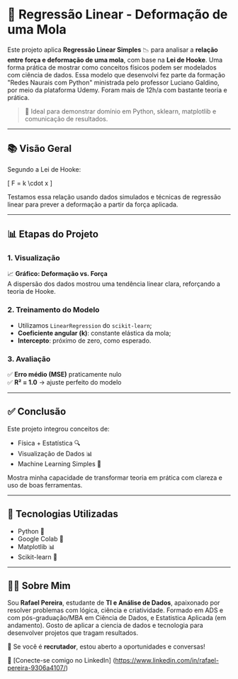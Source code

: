 # 🔩 Regressão Linear - Deformação de uma Mola

Este projeto aplica **Regressão Linear Simples** 📉 para analisar a **relação entre força e deformação de uma mola**, com base na **Lei de Hooke**. Uma forma prática de mostrar como conceitos físicos podem ser modelados com ciência de dados. Essa modelo que desenvolvi fez parte da formação "Redes Naurais com Python" ministrada pelo professor Luciano Galdino, por meio da plataforma Udemy. Foram mais de 12h/a com bastante teoria e prática.

> 💼 Ideal para demonstrar domínio em Python, sklearn, matplotlib e comunicação de resultados.

---

## 📚 Visão Geral

Segundo a Lei de Hooke:

\[
F = k \cdot x
\]

Testamos essa relação usando dados simulados e técnicas de regressão linear para prever a deformação a partir da força aplicada.

---

## 📊 Etapas do Projeto

### 1. Visualização

📈 **Gráfico: Deformação vs. Força**  
A dispersão dos dados mostrou uma tendência linear clara, reforçando a teoria de Hooke.

### 2. Treinamento do Modelo

- Utilizamos `LinearRegression` do `scikit-learn`;
- **Coeficiente angular (k)**: constante elástica da mola;
- **Intercepto**: próximo de zero, como esperado.

### 3. Avaliação

✅ **Erro médio (MSE)** praticamente nulo  
✅ **R² = 1.0** → ajuste perfeito do modelo

---

## ✅ Conclusão

Este projeto integrou conceitos de:

- Física + Estatística 🔍  
- Visualização de Dados 📊  
- Machine Learning Simples 🤖

Mostra minha capacidade de transformar teoria em prática com clareza e uso de boas ferramentas.

---

## 🚀 Tecnologias Utilizadas

- Python 🐍  
- Google Colab 📓  
- Matplotlib 📊  
- Scikit-learn 🤖  

---

## 👨‍💼 Sobre Mim

Sou **Rafael Pereira**, estudante de **TI e Análise de Dados**, apaixonado por resolver problemas com lógica, ciência e criatividade. Formado em ADS e com pós-graduação/MBA em Ciência de Dados, e Estatistica Aplicada (em andamento). Gosto de aplicar a ciencia de dados e tecnologia para desenvolver projetos que tragam resultados.

📩 Se você é **recrutador**, estou aberto a oportunidades e conversas!

🔗 [Conecte-se comigo no LinkedIn] (https://www.linkedin.com/in/rafael-pereira-9306a4107/)
